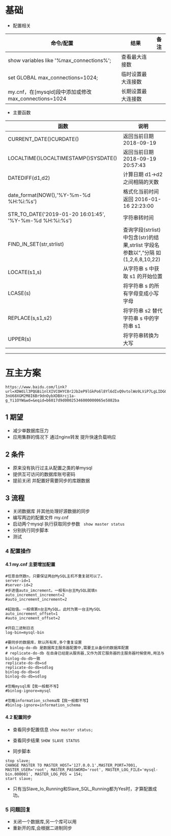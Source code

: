 # 基础

+ 配置相关

| 命令/配置 | 结果 | 备注 |
| --------- | ---- | ---- |
|   show variables like '%max_connections%';        |  查看最大连接数    |      |
|   set GLOBAL max_connections=1024;        |   临时设置最大连接数   |      |
|   my.cnf，在[mysqld]段中添加或修改 max_connections=1024       |  长期设置最大连接数    |      |

+ 主要函数

| 函数 | 说明 |
| ---- | ---- |
|CURRENT_DATE()CURDATE() |返回当前日期2018-09-19|
|LOCALTIME()LOCALTIMESTAMP()SYSDATE() |返回当前日期2018-09-19 20:57:43|
|DATEDIFF(d1,d2)|计算日期 d1->d2 之间相隔的天数|
|date_format(NOW(),'%Y-%m-%d %H:%i:%s')|格式化当前时间 返回 2016-01-16 22:23:00|
|STR_TO_DATE('2019-01-20 16:01:45', '%Y-%m-%d %H:%i:%s') |字符串转时间|
|FIND_IN_SET(str,strlist)|查询字段(strlist)中包含(str)的结果,strlist 字段名 参数以”,”分隔 如 (1,2,6,8,10,22)|
|  LOCATE(s1,s)   |   从字符串 s 中获取 s1 的开始位置   |
|  LCASE(s)    | 将字符串 s 的所有字母变成小写字母     |
| REPLACE(s,s1,s2)     |  将字符串 s2 替代字符串 s 中的字符串 s1    |
| UPPER(s)     |   将字符串转换为大写   |


-----------------------------------------


# 互主方案
	https://www.baidu.com/link?url=XDWdil3PQGBi1nlXIVCOHYC0r2Jb2eP9lGkPo6l8Yl6dIvQ9vtolWo9LViP7LgLIDGG-3nU68XGM2M8I6Br9dnOybXDBXrcj1a-g_Yi1OYW&wd=&eqid=b6017d9d00025346000000065e5882ba


## 1 期望
+ 减少单数据库压力
+ 应用集群的情况下 通过nginx转发 提升快速负载响应

## 2 条件
+ 原来没有执行过主从配置之类的单mysql
+ 提供互可访问的数据库账号密码
+ 提前关闭 并配置好需要同步的库跟数据

## 3 流程 
+ 关闭数据库 并其他处理好源数据的同步 
+ 编写两边的配置文件 my.cnf 
+ 启动两个mysql 执行获取同步参数
``` show master status```
+ 分别执行同步脚本
+ 测试

### 4 配置操作

#### 4.1 my.cnf 主要增加配置
```
#任意自然数n，只要保证两台MySQL主机不重复就可以了。
server-id=1
#server-id=2
#步进值auto_imcrement。一般有n台主MySQL就填n
auto_increment_increment=2
#auto_increment_increment=2

#起始值。一般填第n台主MySQL。此时为第一台主MySQL
auto_increment_offset=1
#auto_increment_offset=2

#开启二进制日志
log-bin=mysql-bin

#要同步的数据库，默认所有库,多个重复设置
# binlog-do-db 是数据库主服务器配置中,需要主从备份的数据库配置
# replicate-do-db 在自身已经是从服务器,又作为其它服务器的主服务器时候使用,用法与binlog-do-db一致
replicate-do-db=sd
replicate-do-db=sdlog 
binlog-do-db=sd
binlog-do-db=sdlog

#忽略mysql库【我一般都不写】
#binlog-ignore=mysql

#忽略information_schema库【我一般都不写】
#binlog-ignore=information_schema
```

#### 4.2 配置同步
+ 查看同步配置信息
``` show master status; ```

+ 查看同步结果 
``` SHOW SLAVE STATUS  ```

+ 同步脚本 

``` 
stop slave;
CHANGE MASTER TO MASTER_HOST='127.0.0.1',MASTER_PORT=7001, MASTER_USER='root', MASTER_PASSWORD='root', MASTER_LOG_FILE='mysql-bin.000001', MASTER_LOG_POS = 154;
start slave;
```

+ 只有当Slave_Io_Running和Slave_SQL_Running都为Yes时，才算配置成功。

### 5 问题回复
+ 关闭一个数据库,另一个库可以用
+ 重新开的库,会根据二进制同步
	
